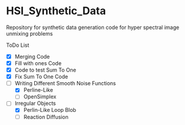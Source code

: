 # HSI_Synthetic_Data
Repository for synthetic data generation code for hyper spectral image unmixing problems

ToDo List
- [X] Merging Code
- [X] Fill with ones Code 
- [X] Code to test Sum To One
- [X] Fix Sum To One Code
- [ ] Writing Different Smooth Noise Functions
    - [X] Perline-Like
    - [ ] OpenSimplex
- [ ] Irregular Objects
    - [X] Perlin-Like Loop Blob
    - [ ] Reaction Diffusion
